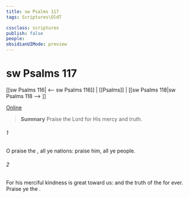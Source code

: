 ```yaml
---
title: sw Psalms 117
tags: Scriptures\OldT

cssclass: scriptures
publish: false
people:
obsidianUIMode: preview
---
```


# sw Psalms 117
[[sw Psalms 116| <-- sw Psalms 116]] | [[Psalms]] | [[sw Psalms 118|sw Psalms 118 --> ]]

[Online](https://churchofjesuschrist.org/study/scriptures/ot/ps/117?lang=eng)

> __Summary__
Praise the Lord for His mercy and truth.

###### 1 
O praise the , all ye nations: praise him, all ye people.

###### 2 
For his merciful kindness is great toward us: and the truth of the   for ever. Praise ye the .

